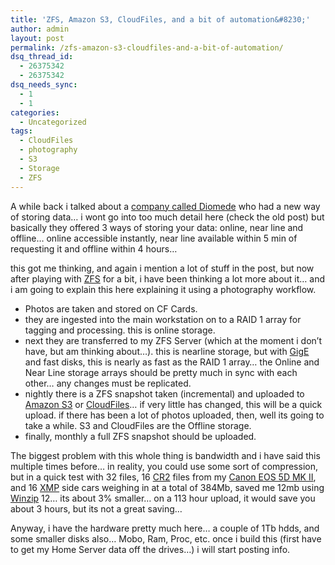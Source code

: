 ```yaml
---
title: 'ZFS, Amazon S3, CloudFiles, and a bit of automation&#8230;'
author: admin
layout: post
permalink: /zfs-amazon-s3-cloudfiles-and-a-bit-of-automation/
dsq_thread_id:
  - 26375342
  - 26375342
dsq_needs_sync:
  - 1
  - 1
categories:
  - Uncategorized
tags:
  - CloudFiles
  - photography
  - S3
  - Storage
  - ZFS
---
```

A while back i talked about a [company called Diomede][1] who had a new way of storing data… i wont go into too much detail here (check the old post) but basically they offered 3 ways of storing your data: online, near line and offline… online accessible instantly, near line available within 5 min of requesting it and offline within 4 hours…

this got me thinking, and again i mention a lot of stuff in the post, but now after playing with [ZFS][2] for a bit, i have been thinking a lot more about it… and i am going to explain this here explaining it using a photography workflow.

  * Photos are taken and stored on CF Cards. 
  * they are ingested into the main workstation on to a RAID 1 array for tagging and processing. this is online storage.
  * next they are transferred to my ZFS Server (which at the moment i don&#8217;t have, but am thinking about…). this is nearline storage, but with [GigE][3] and fast disks, this is nearly as fast as the RAID 1 array… the Online and Near Line storage arrays should be pretty much in sync with each other… any changes must be replicated.
  * nightly there is a ZFS snapshot taken (incremental) and uploaded to [Amazon S3][4] or [CloudFiles][5]… if very little has changed, this will be a quick upload. if there has been a lot of photos uploaded, then, well its going to take a while. S3 and CloudFiles are the Offline storage. 
  * finally, monthly a full ZFS snapshot should be uploaded.&#160; 

The biggest problem with this whole thing is bandwidth and i have said this multiple times before… in reality, you could use some sort of compression, but in a quick test with 32 files, 16 [CR2][6] files from my [Canon EOS 5D MK II][7], and 16 [XMP][8] side cars weighing in at a total of 384Mb, saved me 12mb using [Winzip][9] 12… its about 3% smaller… on a 113 hour upload, it would save you about 3 hours, but its not a great saving… 

Anyway, i have the hardware pretty much here… a couple of 1Tb hdds, and some smaller disks also… Mobo, Ram, Proc, etc. once i build this (first have to get my Home Server data off the drives…) i will start posting info.

 [1]: http://blog.lotas-smartman.net/online-nearline-and-offline-storage-offering-cheaply
 [2]: http://en.wikipedia.org/wiki/ZFS
 [3]: http://en.wikipedia.org/wiki/Gigabit_Ethernet
 [4]: http://www.amazon.com/s3
 [5]: http://www.rackspacecloud.com/cloud_hosting_products/files
 [6]: http://en.wikipedia.org/wiki/.CR2_file_format
 [7]: http://www.dpreview.com/news/0809/08091705canon_5dmarkII.asp
 [8]: http://www.adobe.com/products/xmp/
 [9]: http://www.winzip.com